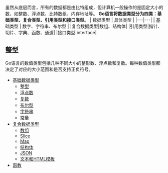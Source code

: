 虽然从底层而言，所有的数据都是由比特组成，但计算机一般操作的是固定大小的数，如整数、浮点数、比特数组、内存地址等。
**Go语言将数据类型分为四类：基础类型、复合类型、引用类型和接口类型**。
|  数据类型 | 具体类型  |
|---|---|
| 基础类型     | 数字、字符串、布尔型  |
|复合数据类型|数组、结构体|
|引用类型|指针、切片、字典、函数、通道|
|接口类型|interface|

## 整型

Go语言的数值类型包括几种不同大小的整形数、浮点数和复数。每种数值类型都决定了对应的大小范围和是否支持正负符号。

* [基础数据类型](基础数据类型.md)
    * [整型](整型.md)
    * [浮点数](浮点数.md)
    * [复数](复数.md)
    * [布尔型](布尔型.md)
    * [字符串](字符串.md)
    * [常量](常量.md)
* [复合数据类型](复合数据类型.md)
    * [数组](数组.md)
    * [Slice](Slice.md)
    * [Map](Map.md)
    * [结构体](结构体.md)
    * [JSON](JSON.md)
    * [文本和HTML模板](文本和HTML模板.md)
* [函数](函数.md)